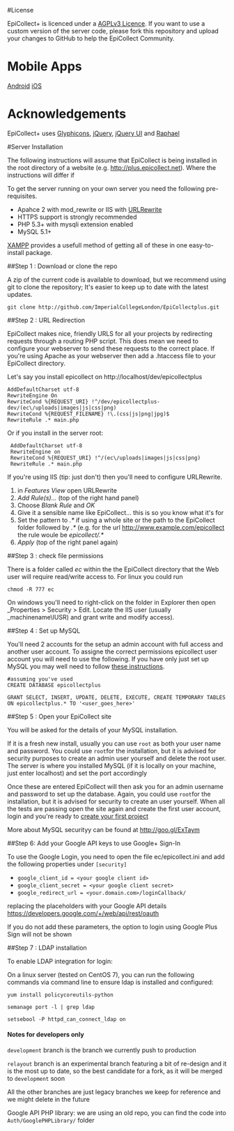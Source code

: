 #License

EpiCollect+ is licenced under a [AGPLv3 Licence](http://opensource.org/licenses/AGPL-3.0). If you want to use a custom version of the server code, please fork this repository and upload your changes to GitHub to help the EpiCollect Community.

# Mobile Apps

<a href="https://play.google.com/store/apps/details?id=uk.ac.imperial.epicollectplus.html5&hl=en_GB">Android</a>
<a href="https://itunes.apple.com/us/app/epicollect+/id999309173?ls=1&mt=8">iOS</a>

# Acknowledgements
EpiCollect+ uses [Glyphicons](http://glyphicons.com/), [jQuery](http://jquery.com), [jQuery UI](http://jqueryui.com) and [Raphael](http://raphaeljs.com/)

#Server Installation

The following instructions will assume that EpiCollect is being installed in the root directory of a website (e.g. http://plus.epicollect.net). Where the instructions will differ if 

To get the server running on your own server you need the following pre-requisites.

- Apahce 2 with mod_rewrite or IIS with [URLRewrite](http://www.iis.net/downloads/microsoft/url-rewrite)
- HTTPS support is strongly recommended
- PHP 5.3+ with mysqli extension enabled
- MySQL 5.1+

[XAMPP](http://www.apachefriends.org/en/xampp.html) provides a usefull method of getting all of these in one easy-to-install package.

##Step 1 : Download or clone the repo

A zip of the current code is available to download, but we recommend using git to clone the repository; It's easier to keep up to date with the latest updates.

    git clone http://github.com/ImperialCollegeLondon/EpiCollectplus.git

##Step 2 : URL Redirection

EpiCollect makes nice, friendly URLS for all your projects by redirecting requests through a routing PHP script. This does mean we need to configure your webserver to send these requests to the correct place. If you're using Apache as your webserver then add a .htaccess file to your EpiCollect directory.

Let's say you install epicollect on http://localhost/dev/epicollectplus

    AddDefaultCharset utf-8
    RewriteEngine On
    RewriteCond %{REQUEST_URI} !^/dev/epicollectplus-dev/(ec\/uploads|images|js|css|png)
    RewriteCond %{REQUEST_FILENAME} !\.(css|js|png|jpg)$
    RewriteRule .* main.php
    
Or if you install in the server root:   

     AddDefaultCharset utf-8
     RewriteEngine on
     RewriteCond %{REQUEST_URI} !^/(ec\/uploads|images|js|css|png)
     RewriteRule .* main.php

If you're using IIS (tip: just don't) then you'll need to configure URLRewrite.

1. in _Features View_ open URLRewrite
1. _Add Rule(s)..._ (top of the right hand panel)
1. Choose _Blank Rule_ and _OK_
1. Give it a sensible name like EpiCollect... this is so you know what it's for
1. Set the pattern to _.*_ if using a whole site or the path to the EpiCollect folder followed by _.*_ (e.g. for the url http://www.example.com/epicollect the rule woule be _epicollect/.*_
1. _Apply_ (top of the right panel again)

##Step 3 : check file permissions

There is a folder called _ec_ within the the EpiCollect directory that the Web user will require read/write access to. For linux you could run
    
    chmod -R 777 ec
    
On windows you'll need to right-click on the folder in Explorer then open _Properties > Security > Edit. Locate the IIS user (usually _machinename\IUSR) and grant write and modify access).

##Step 4 : Set up MySQL

You'll need 2 accounts for the setup an admin account with full access and another user account. To assigne the correct permissions epicollect user account you will need to use the following. If you have only just set up MySQL you may well need to follow [these instructions](http://dev.mysql.com/doc/refman/5.0/en/default-privileges.html). 
    
    #assuming you've used
    CREATE DATABASE epicollectplus
    
    GRANT SELECT, INSERT, UPDATE, DELETE, EXECUTE, CREATE TEMPORARY TABLES ON epicollectplus.* TO '<user_goes_here>'


##Step 5 : Open your EpiCollect site

You will be asked for the details of your MySQL installation.

If it is a fresh new install, usually you can use `root` as both your user name and password. You could use `root`for the installation, but it is advised for security purposes to create an admin user yourself and delete the root user. The server is where you installed MySQL (if it is locally on your machine, just enter localhost) and set the port accordingly 

Once these are entered EpiCollect will then ask you for an admin username and password to set up the database. Again, you could use `root`for the installation, but it is advised for security to create an user yourself. When all the tests are passing open the site again and create the first user account, login and you're ready to [create your first project](http://www.epicollect.net/plus_Instructions/creating/default.html)

More about MySQL securityy can be found at http://goo.gl/ExTaym


##Step 6: Add your Google API keys to use Google+ Sign-In

To use the Google Login, you need to open the file ec/epicollect.ini and add the following properties under `[security]`


- `google_client_id = <your google client id>`
- `google_client_secret = <your google client secret>`
- `google_redirect_url = <your.domain.com>/loginCallback/`


replacing the placeholders with your Google API details https://developers.google.com/+/web/api/rest/oauth

If you do not add these parameters, the option to login using Google Plus Sign will not be shown


##Step 7 : LDAP installation

To enable LDAP integration for login:

On a linux server (tested on CentOS 7), you can run the following commands via command line to ensure ldap is installed and configured:

```
yum install policycoreutils-python

semanage port -l | grep ldap

setsebool -P httpd_can_connect_ldap on
```

#### Notes for developers only

`development` branch is the branch we currently push to production

`relayout` branch is an experimental branch featuring a bit of re-design and it is the most up to date, so the best candidate for a fork, as it will be merged to `development` soon

All the other branches are just legacy branches we keep for reference and we might delete in the future

Google API PHP library: we are using an old repo, you can find the code into `Auth/GooglePHPLibrary/` folder
